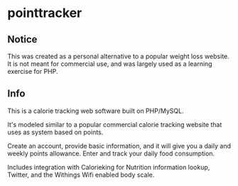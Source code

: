 pointtracker
============

## Notice
This was created as a personal alternative to a popular weight loss website.  It is not meant for commercial use, and was largely used as a learning exercise for PHP.

## Info
This is a calorie tracking web software built on PHP/MySQL.

It's modeled similar to a popular commercial calorie tracking website that uses as system based on points.

Create an account, provide basic information, and it will give you a daily and weekly points allowance. Enter and track your daily food consumption.

Includes integration with Calorieking for Nutrition information lookup, Twitter, and the Withings Wifi enabled body scale.
